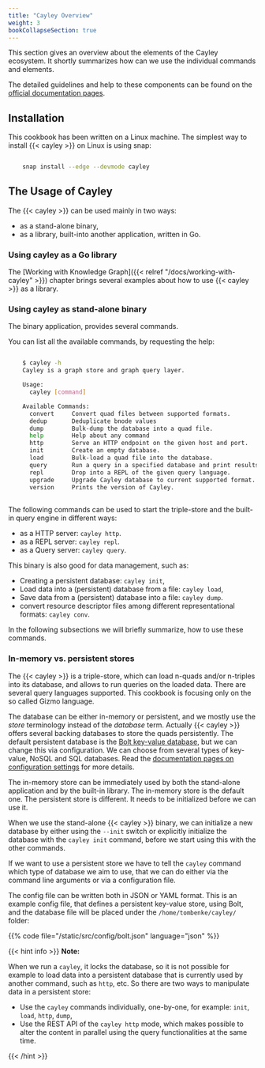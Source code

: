 ```yaml
---
title: "Cayley Overview"
weight: 3
bookCollapseSection: true
---
```


This section gives an overview about the elements of the Cayley ecosystem.
It shortly summarizes how can we use the individual commands and elements.

The detailed guidelines and help to these components can be found on the [official documentation pages](https://cayley.gitbook.io/cayley/).

## Installation

This cookbook has been written on a Linux machine. The simplest way to install {{< cayley >}} on Linux is using snap:

```bash

    snap install --edge --devmode cayley

```

## The Usage of Cayley

The {{< cayley >}} can be used mainly in two ways:
- as a stand-alone binary,
- as a library, built-into another application, written in Go.

### Using cayley as a Go library

The [Working with Knowledge Graph]({{< relref "/docs/working-with-cayley" >}}) chapter brings several examples about how to use {{< cayley >}} as a library.

### Using cayley as stand-alone binary

The binary application, provides several commands.

You can list all the available commands, by requesting the help:

```bash

    $ cayley -h
    Cayley is a graph store and graph query layer.

    Usage:
      cayley [command]

    Available Commands:
      convert     Convert quad files between supported formats.
      dedup       Deduplicate bnode values
      dump        Bulk-dump the database into a quad file.
      help        Help about any command
      http        Serve an HTTP endpoint on the given host and port.
      init        Create an empty database.
      load        Bulk-load a quad file into the database.
      query       Run a query in a specified database and print results.
      repl        Drop into a REPL of the given query language.
      upgrade     Upgrade Cayley database to current supported format.
      version     Prints the version of Cayley.
      
```

The following commands can be used to start the triple-store and the built-in query engine in different ways:
- as a HTTP server: `cayley http`.
- as a REPL server: `cayley repl`.
- as a Query server: `cayley query`.

This binary is also good for data management, such as:
- Creating a persistent database: `cayley init`,
- Load data into a (persistent) database from a file: `cayley load`,
- Save data from a (persistent) database into a file: `cayley dump`.
- convert resource descriptor files among different representational formats: `cayley conv`.

In the following subsections we will briefly summarize, how to use these commands.

### In-memory vs. persistent stores

The {{< cayley >}} is a triple-store, which can load n-quads and/or n-triples into its database, and allows to run queries on the loaded data. There are several query languages supported. This cookbook is focusing only on the so called Gizmo language.

The database can be either in-memory or persistent, and we mostly use the _store_ terminology instead of the _database_ term. Actually {{< cayley >}} offers several backing databases to store the quads persistently. The default persistent database is the [Bolt key-value database](https://github.com/boltdb/bolt), but we can change this via configuration. We can choose from several types of key-value, NoSQL and SQL databases. Read the [documentation pages on configuration settings](https://cayley.gitbook.io/cayley/configuration) for more details. 

The in-memory store can be immediately used by both the stand-alone application and by the built-in library. The in-memory store is the default one. The persistent store is different. It needs to be initialized before we can use it.

When we use the stand-alone {{< cayley >}} binary, we can initialize a new database by either using the `--init` switch or explicitly initialize the database with the `cayley init` command, before we start using this with the other commands.

If we want to use a persistent store we have to tell the `cayley` command which type of database we aim to use, that we can do either via the command line arguments or via a configuration file.

The config file can be written both in JSON or YAML format. This is an example config file, that defines a persistent key-value store, using Bolt, and the database file will be placed under the `/home/tombenke/cayley/` folder:

{{% code file="/static/src/config/bolt.json" language="json" %}}

{{< hint info >}}
__Note:__

When we run a `cayley`, it locks the database, so it is not possible for example to load data into a persistent database that is currently used by another command, such as `http`, etc. So there are two ways to manipulate data in a persistent store:
- Use the `cayley` commands individually, one-by-one, for example: `init`, `load`, `http`, `dump`,
- Use the REST API of the `cayley http` mode, which makes possible to alter the content in parallel using the query functionalities at the same time.

{{< /hint >}}

